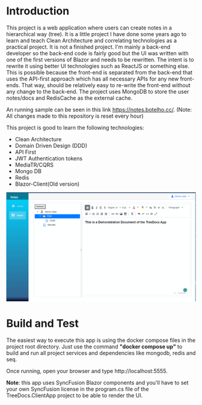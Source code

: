 # Introduction 
This project is a web application where users can create notes in a hierarchical way (tree). It is a little project I have done some years ago to learn and teach Clean Architecture and correlating technologies as a practical project. 
It is not a finished project. I'm mainly a back-end developer so the back-end code is fairly good but the UI was written with one of the first versions of Blazor and needs to be rewritten. The intent is to rewrite it using better UI technologies such as ReactJS or something else. This is possible because the front-end is separated from the back-end that uses the API-first approach which has all necessary APIs for any new front-ends. That way, should be relatively easy to re-write the front-end without any change to the back-end. The project uses MongoDB to store the user notes/docs and RedisCache as the external cache.

An running sample can be seen in this link https://notes.botelho.cc/. (Note: All changes made to this repository is reset every hour)

This project is good to learn the following technologies:

- Clean Architecture
- Domain Driven Design (DDD)
- API First
- JWT Authentication tokens
- MediaTR/CQRS
- Mongo DB
- Redis
- Blazor-Client(Old version)

![alt text](./Images/Sample.png)

# Build and Test
The easiest way to execute this app is using the docker compose files in the project root directory. Just use the command **"docker compose up"** to build and run all project services and dependencies like mongodb, redis and seq.

Once running, open your browser and type http://localhost:5555.

**Note**: this app uses SyncFusion Blazor components and you'll have to set your own SyncFusion license in the program.cs file of the TreeDocs.ClientApp project to be able to render the UI.

